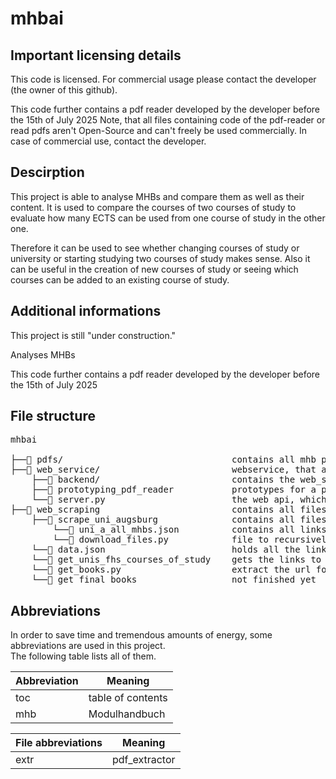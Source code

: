 # mhbai

## Important licensing details
This code is licensed. For commercial usage please contact the developer (the owner of this github).


This code further contains a pdf reader developed by the developer before the 15th of July 2025
Note, that all files containing code of the pdf-reader or read pdfs aren't Open-Source and can't freely be used commercially. 
In case of commercial use, contact the developer.

## Descirption
This project is able to analyse MHBs and compare them as well as their content. 
It is used to compare the courses of two courses of study to evaluate how many ECTS can be used from one course of study in the other one.

Therefore it can be used to see whether changing courses of study or university or starting studying two courses of study makes sense. 
Also it can be useful in the creation of new courses of study or seeing which courses can be added to an existing course of study.

## Additional informations
This project is still "under construction."

Analyses MHBs

This code further contains a pdf reader developed by the developer before the 15th of July 2025

## File structure
<pre>
mhbai <br>
├──📁 pdfs/                                contains all mhb pdfs
├──📁 web_service/                         webservice, that allows users to interact with the program through a webpage
    ├──📁 backend/                         contains the web_service specific backend
    ├──📁 prototyping_pdf_reader           prototypes for a pdf reader -> might be moved out of web_service folder
    └──📄 server.py                        the web api, which interacts with the requests sent from the user
├──📁 web_scraping                         contains all files to scrape the mhb pdfs from the universities
    ├──📁 scrape_uni_augsburg              contains all files to scrape the mhbs of the University of Augsburg
        └──📄 uni_a_all_mhbs.json          contains all links of the mhbs extracted by download_files.py
        └──📄 download_files.py            file to recursively find all mhbs from 2018 and newer and download them to ../../pdfs/ (in the code just /pdf since executed via ssh on pi5)
    └──📄 data.json                        holds all the links, that redirect to a course of study
    └──📄 get_unis_fhs_courses_of_study    gets the links to each course of study of all universities in germany
    └──📄 get_books.py                     extract the url for the pdfs from all links that link to a bachelors degree course of study - not finished yet
    └──📄 get_final_books                  not finished yet
</pre>
## Abbreviations
In order to save time and tremendous amounts of energy, some abbreviations are used in this project. <br>
The following table lists all of them. <br>
<table>
  <thead>
    <tr>
      <th>Abbreviation</th>
      <th>Meaning</th>
    </tr>
  </thead>
  <tbody>
    <tr>
      <td>toc</td>
      <td>table of contents</td>
    </tr>
    <tr>
        <td>mhb</td>
        <td>Modulhandbuch</td>
    </tr>
  </tbody>
</table>

<table>
  <thead>
    <tr>
      <th>File abbreviations</th>
      <th>Meaning</th>
    </tr>
  </thead>
  <tbody>
    <tr>
      <td>extr</td>
      <td>pdf_extractor</td>
    </tr>
    
  </tbody>
</table>